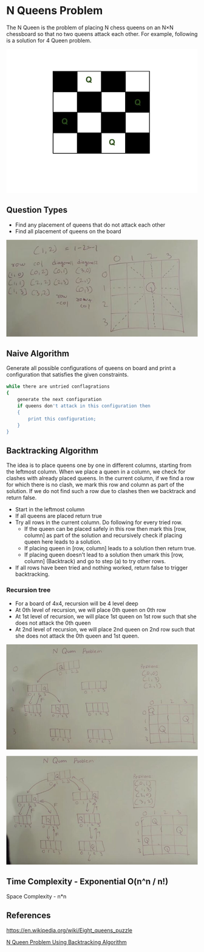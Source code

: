 # N Queens Problem

The N Queen is the problem of placing N chess queens on an N×N chessboard so that no two queens attack each other. For example, following is a solution for 4 Queen problem.

![image](../../media/N-Queens-Problem-image1.jpg)

## Question Types

- Find any placement of queens that do not attack each other
- Find all placement of queens on the board

![image](../../media/N-Queens-Problem-image2.jpg)

## Naive Algorithm

Generate all possible configurations of queens on board and print a configuration that satisfies the given constraints.

```bash
while there are untried conflagrations
{
    generate the next configuration
    if queens don't attack in this configuration then
    {
        print this configuration;
    }
}
```

## Backtracking Algorithm

The idea is to place queens one by one in different columns, starting from the leftmost column. When we place a queen in a column, we check for clashes with already placed queens. In the current column, if we find a row for which there is no clash, we mark this row and column as part of the solution. If we do not find such a row due to clashes then we backtrack and return false.

- Start in the leftmost column
- If all queens are placed return true
- Try all rows in the current column. Do following for every tried row.
  - If the queen can be placed safely in this row then mark this [row, column] as part of the solution and recursively check if placing queen here leads to a solution.
  - If placing queen in [row, column] leads to a solution then return true.
  - If placing queen doesn't lead to a solution then umark this [row, column] (Backtrack) and go to step (a) to try other rows.
- If all rows have been tried and nothing worked, return false to trigger backtracking.

### Recursion tree

- For a board of 4x4, recursion will be 4 level deep
- At 0th level of recursion, we will place 0th queen on 0th row
- At 1st level of recursion, we will place 1st queen on 1st row such that she does not attack the 0th queen
- At 2nd level of recursion, we will place 2nd queen on 2nd row such that she does not attack the 0th queen and 1st queen.

![image](../../media/N-Queens-Problem-image3.jpg)

![image](../../media/N-Queens-Problem-image4.jpg)

## Time Complexity - Exponential O(n^n / n!)

Space Complexity - n*n

## References

https://en.wikipedia.org/wiki/Eight_queens_puzzle

[N Queen Problem Using Backtracking Algorithm](https://www.youtube.com/watch?v=xouin83ebxE)
